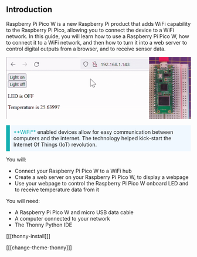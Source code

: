 ## Introduction

Raspberry Pi Pico W is a new Raspberry Pi product that adds WiFi capability to the Raspberry Pi Pico, allowing you to connect the device to a WiFi network. In this guide, you will learn how to use a Raspberry Pi Pico W, how to connect it to a WiFi network, and then how to turn it into a web server to control digital outputs from a browser, and to receive sensor data.

![Raspberry Pi Pico W being controlled from a web page.](images/web-server.gif)

<p style="border-left: solid; border-width:10px; border-color: #0faeb0; background-color: aliceblue; padding: 10px;">
<span style="color: #0faeb0">**WiFi**</span> enabled devices allow for easy communication between computers and the internet. The technology helped kick-start the Internet Of Things (IoT) revolution.
</p>

You will:
+ Connect your Raspberry Pi Pico W to a WiFi hub
+ Create a web server on your Raspberry Pi Pico W, to display a webpage
+ Use your webpage to control the Raspberry Pi Pico W onboard LED and to receive temperature data from it

You will need:
+ A Raspberry Pi Pico W and micro USB data cable
+ A computer connected to your network
+ The Thonny Python IDE

[[[thonny-install]]]

[[[change-theme-thonny]]]

